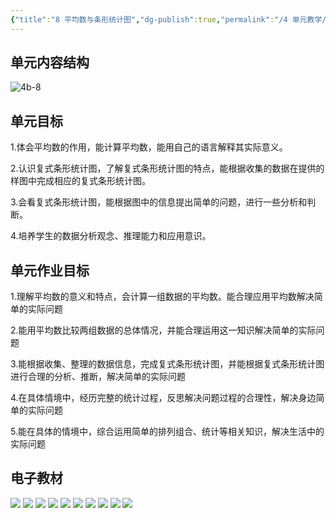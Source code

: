 ```yaml
---
{"title":"8 平均数与条形统计图","dg-publish":true,"permalink":"/4 单元教学/4B 四下/8 平均数与条形统计图/","dgPassFrontmatter":true,"noteIcon":""}
---
```



## 单元内容结构

![4b-8](https://r2.edui123.com/2023/04/4b-8.png)

## 单元目标

1.体会平均数的作用，能计算平均数，能用自己的语言解释其实际意义。

2.认识复式条形统计图，了解复式条形统计图的特点，能根据收集的数据在提供的样图中完成相应的复式条形统计图。

3.会看复式条形统计图，能根据图中的信息提出简单的问题，进行一些分析和判断。

4.培养学生的数据分析观念、推理能力和应用意识。

## 单元作业目标

1.理解平均数的意义和特点，会计算一组数据的平均数。能合理应用平均数解决简单的实际问题

2.能用平均数比较两组数据的总体情况，并能合理运用这一知识解决简单的实际问题

3.能根据收集、整理的数据信息，完成复式条形统计图，并能根据复式条形统计图进行合理的分析、推断，解决简单的实际问题

4.在具体情境中，经历完整的统计过程，反思解决问题过程的合理性，解决身边简单的实际问题

5.能在具体的情境中，综合运用简单的排列组合、统计等相关知识，解决生活中的实际问题


## 电子教材

<p class="grid-4">
	<img loading="lazy" decoding="async" src="https://book.pep.com.cn/1221001402131/files/mobile/93.jpg">
	<img loading="lazy" decoding="async" src="https://book.pep.com.cn/1221001402131/files/mobile/94.jpg">
	<img loading="lazy" decoding="async" src="https://book.pep.com.cn/1221001402131/files/mobile/95.jpg">
	<img loading="lazy" decoding="async" src="https://book.pep.com.cn/1221001402131/files/mobile/96.jpg">
	<img loading="lazy" decoding="async" src="https://book.pep.com.cn/1221001402131/files/mobile/97.jpg">
	<img loading="lazy" decoding="async" src="https://book.pep.com.cn/1221001402131/files/mobile/98.jpg">
	<img loading="lazy" decoding="async" src="https://book.pep.com.cn/1221001402131/files/mobile/99.jpg">
	<img loading="lazy" decoding="async" src="https://book.pep.com.cn/1221001402131/files/mobile/100.jpg">
	<img loading="lazy" decoding="async" src="https://book.pep.com.cn/1221001402131/files/mobile/101.jpg">
	<img loading="lazy" decoding="async" src="https://book.pep.com.cn/1221001402131/files/mobile/102.jpg">
</p>
